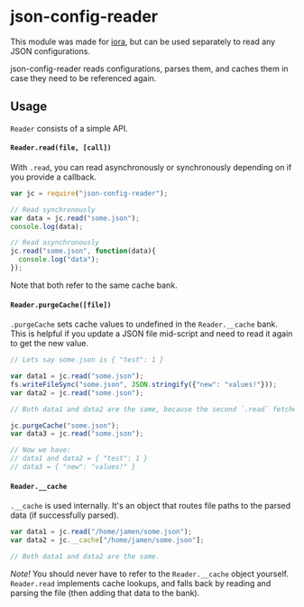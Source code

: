 # json-config-reader
This module was made for [iora](https://github.com/iora/iora), but can be used separately to read any JSON configurations.

json-config-reader reads configurations, parses them, and caches them in case they need to be referenced again.

## Usage

`Reader` consists of a simple API.

#### `Reader.read(file, [call])`
With `.read`, you can read asynchronously or synchronously depending on if you provide a callback.
```javascript
var jc = require("json-config-reader");

// Read synchronously
var data = jc.read("some.json");
console.log(data);

// Read asynchronously
jc.read("some.json", function(data){
  console.log("data");
});
```

Note that both refer to the same cache bank.

#### `Reader.purgeCache([file])`
`.purgeCache` sets cache values to undefined in the `Reader.__cache` bank.  This is helpful if you update a JSON file mid-script and need to read it again to get the new value.

```javascript
// Lets say some.json is { "test": 1 }

var data1 = jc.read("some.json");
fs.writeFileSync("some.json", JSON.stringify({"new": "values!"}));
var data2 = jc.read("some.json");

// Both data1 and data2 are the same, because the second `.read` fetched from the cache.

jc.purgeCache("some.json");
var data3 = jc.read("some.json");

// Now we have:
// data1 and data2 = { "test": 1 }
// data3 = { "new": "values!" }

```

#### `Reader.__cache`

`.__cache` is used internally.  It's an object that routes file paths to the parsed data (if successfully parsed).

```javascript
var data1 = jc.read("/home/jamen/some.json");
var data2 = jc.__cache["/home/jamen/some.json"];

// Both data1 and data2 are the same.
```

*Note!* You should never have to refer to the `Reader.__cache` object yourself.  `Reader.read` implements cache lookups, and falls back by reading and parsing the file (then adding that data to the bank).
